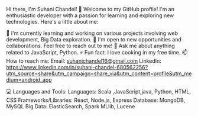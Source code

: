 Hi there, I'm Suhani Chandel! 👋
Welcome to my GitHub profile! I'm an enthusiastic developer with a passion for learning and exploring new technologies. Here's a little about me:

🌱 I'm currently learning and working on various projects involving web development, Big Data exploration.
💼 I'm open to new opportunities and collaborations. Feel free to reach out to me!
💬 Ask me about anything related to JavaScript, Python.
⚡ Fun fact: I love cooking  in my free time.
📫 How to reach me:
Email: suhanichandel16@gmail.com
LinkedIn: https://www.linkedin.com/in/suhani-chandel-680562256?utm_source=share&utm_campaign=share_via&utm_content=profile&utm_medium=android_app

💻 Languages and Tools:
Languages: Scala ,JavaScript,java, Python, HTML, CSS
Frameworks/Libraries: React, Node.js, Express
Database: MongoDB, MySQL
Big Data: ElasticSearch, Spark MLlib, Lucene
